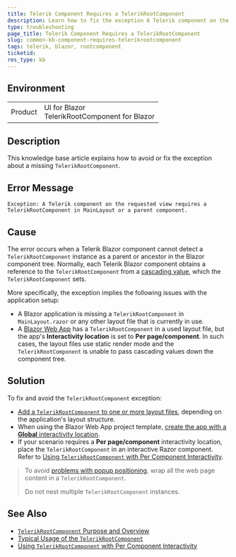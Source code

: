 ```yaml
---
title: Telerik Component Requires a TelerikRootComponent
description: Learn how to fix the exception А Telerik component on the requested view requires a TelerikRootComponent in MainLayout or a parent component.
type: troubleshooting
page_title: Telerik Component Requires a TelerikRootComponent
slug: common-kb-component-requires-telerikrootcomponent
tags: telerik, blazor, rootcomponent
ticketid:
res_type: kb
---
```


## Environment

<table>
    <tbody>
        <tr>
            <td>Product</td>
            <td>UI for Blazor <br /> TelerikRootComponent for Blazor</td>
        </tr>
    </tbody>
</table>


## Description

This knowledge base article explains how to avoid or fix the exception about a missing `TelerikRootComponent`.


## Error Message

`Exception: A Telerik component on the requested view requires a TelerikRootComponent in MainLayout or a parent component.`


## Cause

The error occurs when a Telerik Blazor component cannot detect a `TelerikRootComponent` instance as a parent or ancestor in the Blazor component tree. Normally, each Telerik Blazor component obtains a reference to the `TelerikRootComponent` from a [cascading value](https://learn.microsoft.com/en-us/aspnet/core/blazor/components/cascading-values-and-parameters), which the `TelerikRootComponent` sets.

More specifically, the exception implies the following issues with the application setup:

* A Blazor application is missing a `TelerikRootComponent` in `MainLayout.razor` or any other layout file that is currently in use.
* A [Blazor Web App](https://learn.microsoft.com/en-us/aspnet/core/blazor/project-structure?view=aspnetcore-9.0#blazor-web-app) has a `TelerikRootComponent` in a used layout file, but the app's **Interactivity location** is set to **Per page/component**. In such cases, the layout files use static render mode and the `TelerikRootComponent` is unable to pass cascading values down the component tree.


## Solution

To fix and avoid the `TelerikRootComponent` exception:

* [Add a `TelerikRootComponent` to one or more layout files](slug://getting-started/what-you-need#telerikrootcomponent), depending on the application's layout structure.
* When using the Blazor Web App project template, [create the app with a **Global** interactivity location](https://learn.microsoft.com/en-us/aspnet/core/blazor/components/render-modes?view=aspnetcore-9.0#apply-a-render-mode-to-the-entire-app).
* If your scenario requires a **Per page/component** interactivity location, place the `TelerikRootComponent` in an interactive Razor component. Refer to [Using `TelerikRootComponent` with Per Component Interactivity](slug://rootcomponent-percomponent).

> To avoid [problems with popup positioning](slug://troubleshooting-general-issues#wrong-popup-position), wrap all the web page content in a `TelerikRootComponent`.
>
> Do not nest multiple `TelerikRootComponent` instances.


## See Also

* [`TelerikRootComponent` Purpose and Overview](slug://rootcomponent-overview)
* [Typical Usage of the `TelerikRootComponent`](slug://getting-started/what-you-need#telerikrootcomponent)
* [Using `TelerikRootComponent` with Per Component Interactivity](slug://rootcomponent-percomponent)
